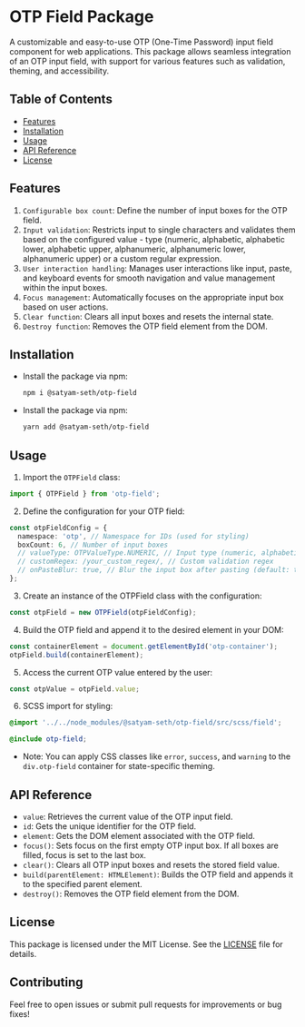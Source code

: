 # OTP Field Package

A customizable and easy-to-use OTP (One-Time Password) input field component for web applications. This package allows seamless integration of an OTP input field, with support for various features such as validation, theming, and accessibility.

## Table of Contents

- [Features](#features)
- [Installation](#installation)
- [Usage](#usage)
- [API Reference](#api-reference)
- [License](#license)

## Features

1. `Configurable box count`: Define the number of input boxes for the OTP field.
2. `Input validation`: Restricts input to single characters and validates them based on the configured value - type (numeric, alphabetic, alphabetic lower, alphabetic upper, alphanumeric, alphanumeric lower, alphanumeric upper) or a custom regular expression.
3. `User interaction handling`: Manages user interactions like input, paste, and keyboard events for smooth navigation and value management within the input boxes.
4. `Focus management`: Automatically focuses on the appropriate input box based on user actions.
5. `Clear function`: Clears all input boxes and resets the internal state.
6. `Destroy function`: Removes the OTP field element from the DOM.

## Installation

- Install the package via npm:

  ```sh
  npm i @satyam-seth/otp-field
  ```

- Install the package via npm:

  ```sh
  yarn add @satyam-seth/otp-field
  ```

## Usage

1. Import the `OTPField` class:

```typescript
import { OTPField } from 'otp-field';
```

2. Define the configuration for your OTP field:

```typescript
const otpFieldConfig = {
  namespace: 'otp', // Namespace for IDs (used for styling)
  boxCount: 6, // Number of input boxes
  // valueType: OTPValueType.NUMERIC, // Input type (numeric, alphabetic, alphanumeric)
  // customRegex: /your_custom_regex/, // Custom validation regex
  // onPasteBlur: true, // Blur the input box after pasting (default: true)
};
```

3. Create an instance of the OTPField class with the configuration:

```typescript
const otpField = new OTPField(otpFieldConfig);
```

4. Build the OTP field and append it to the desired element in your DOM:

```typescript
const containerElement = document.getElementById('otp-container');
otpField.build(containerElement);
```

5. Access the current OTP value entered by the user:

```typescript
const otpValue = otpField.value;
```

6. SCSS import for styling:

```scss
@import '../../node_modules/@satyam-seth/otp-field/src/scss/field';

@include otp-field;
```

- Note: You can apply CSS classes like `error`, `success`, and `warning` to the `div.otp-field` container for state-specific theming.

## API Reference

- `value`: Retrieves the current value of the OTP input field.
- `id`: Gets the unique identifier for the OTP field.
- `element`: Gets the DOM element associated with the OTP field.
- `focus()`: Sets focus on the first empty OTP input box. If all boxes are filled, focus is set to the last box.
- `clear()`: Clears all OTP input boxes and resets the stored field value.
- `build(parentElement: HTMLElement)`: Builds the OTP field and appends it to the specified parent element.
- `destroy()`: Removes the OTP field element from the DOM.

## License

This package is licensed under the MIT License. See the [LICENSE](https://github.com/satyam-seth/otp-field/blob/main/LICENSE) file for details.

## Contributing

Feel free to open issues or submit pull requests for improvements or bug fixes!
